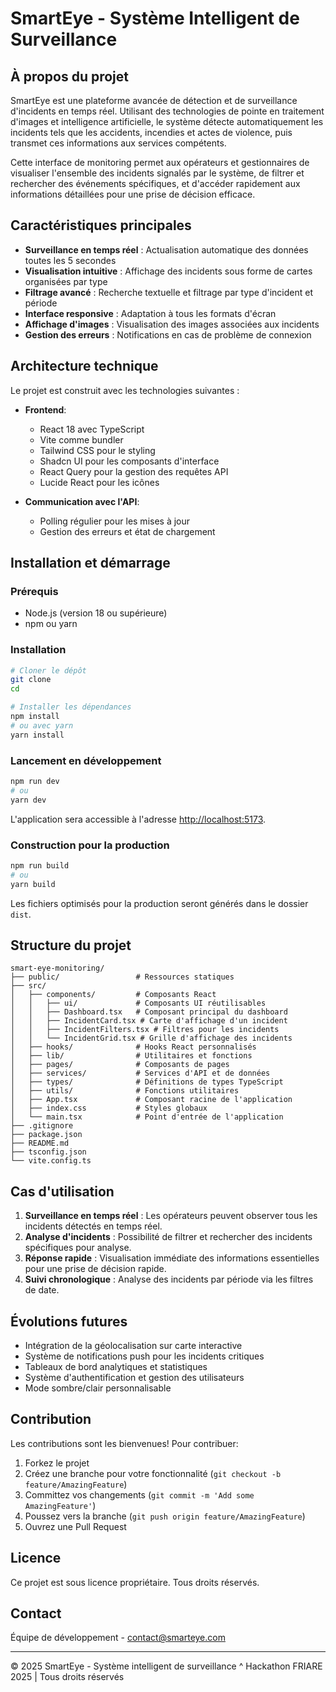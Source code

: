 
# SmartEye - Système Intelligent de Surveillance

## À propos du projet

SmartEye est une plateforme avancée de détection et de surveillance d'incidents en temps réel. Utilisant des technologies de pointe en traitement d'images et intelligence artificielle, le système détecte automatiquement les incidents tels que les accidents, incendies et actes de violence, puis transmet ces informations aux services compétents.

Cette interface de monitoring permet aux opérateurs et gestionnaires de visualiser l'ensemble des incidents signalés par le système, de filtrer et rechercher des événements spécifiques, et d'accéder rapidement aux informations détaillées pour une prise de décision efficace.

## Caractéristiques principales

- **Surveillance en temps réel** : Actualisation automatique des données toutes les 5 secondes
- **Visualisation intuitive** : Affichage des incidents sous forme de cartes organisées par type
- **Filtrage avancé** : Recherche textuelle et filtrage par type d'incident et période
- **Interface responsive** : Adaptation à tous les formats d'écran
- **Affichage d'images** : Visualisation des images associées aux incidents
- **Gestion des erreurs** : Notifications en cas de problème de connexion

## Architecture technique

Le projet est construit avec les technologies suivantes :

- **Frontend**:
  - React 18 avec TypeScript
  - Vite comme bundler
  - Tailwind CSS pour le styling
  - Shadcn UI pour les composants d'interface
  - React Query pour la gestion des requêtes API
  - Lucide React pour les icônes

- **Communication avec l'API**:
  - Polling régulier pour les mises à jour
  - Gestion des erreurs et état de chargement

## Installation et démarrage

### Prérequis

- Node.js (version 18 ou supérieure)
- npm ou yarn

### Installation

```bash
# Cloner le dépôt
git clone 
cd 

# Installer les dépendances
npm install
# ou avec yarn
yarn install
```

### Lancement en développement

```bash
npm run dev
# ou
yarn dev
```

L'application sera accessible à l'adresse [http://localhost:5173](http://localhost:5173).

### Construction pour la production

```bash
npm run build
# ou
yarn build
```

Les fichiers optimisés pour la production seront générés dans le dossier `dist`.

## Structure du projet

```
smart-eye-monitoring/
├── public/                 # Ressources statiques
├── src/
│   ├── components/         # Composants React
│   │   ├── ui/             # Composants UI réutilisables
│   │   ├── Dashboard.tsx   # Composant principal du dashboard
│   │   ├── IncidentCard.tsx # Carte d'affichage d'un incident
│   │   ├── IncidentFilters.tsx # Filtres pour les incidents
│   │   └── IncidentGrid.tsx # Grille d'affichage des incidents
│   ├── hooks/              # Hooks React personnalisés
│   ├── lib/                # Utilitaires et fonctions
│   ├── pages/              # Composants de pages
│   ├── services/           # Services d'API et de données
│   ├── types/              # Définitions de types TypeScript
│   ├── utils/              # Fonctions utilitaires
│   ├── App.tsx             # Composant racine de l'application
│   ├── index.css           # Styles globaux
│   └── main.tsx            # Point d'entrée de l'application
├── .gitignore
├── package.json
├── README.md
├── tsconfig.json
└── vite.config.ts
```

## Cas d'utilisation

1. **Surveillance en temps réel** : Les opérateurs peuvent observer tous les incidents détectés en temps réel.
2. **Analyse d'incidents** : Possibilité de filtrer et rechercher des incidents spécifiques pour analyse.
3. **Réponse rapide** : Visualisation immédiate des informations essentielles pour une prise de décision rapide.
4. **Suivi chronologique** : Analyse des incidents par période via les filtres de date.

## Évolutions futures

- Intégration de la géolocalisation sur carte interactive
- Système de notifications push pour les incidents critiques
- Tableaux de bord analytiques et statistiques
- Système d'authentification et gestion des utilisateurs
- Mode sombre/clair personnalisable

## Contribution

Les contributions sont les bienvenues! Pour contribuer:

1. Forkez le projet
2. Créez une branche pour votre fonctionnalité (`git checkout -b feature/AmazingFeature`)
3. Committez vos changements (`git commit -m 'Add some AmazingFeature'`)
4. Poussez vers la branche (`git push origin feature/AmazingFeature`)
5. Ouvrez une Pull Request

## Licence

Ce projet est sous licence propriétaire. Tous droits réservés.

## Contact

Équipe de développement - contact@smarteye.com

---

© 2025 SmartEye - Système intelligent de surveillance ^ Hackathon FRIARE 2025 | Tous droits réservés
